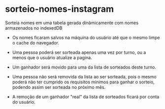 # sorteio-nomes-instagram
Sorteia nomes em uma tabela gerada dinâmicamente com nomes armazenados no indexedDB

- Os nomes ficaram salvos na máquina do usuário até que o mesmo limpe o cache do navegador.

- Uma pessoa poderá ser sorteada apenas uma vez por turno, ou a menos que o usuário atualize a pagina.

- Um ganhador será movido para uma da lista de sorteados deste turno.

- Uma pessoa não será removida da lista ao ser sorteada, pois o mesmo poderá não ter cumprido os requisitos mínimos para ganhar o sorteio, podendo assim ser sorteada no próximo mês.

- A remoção de um ganhador "real" da lista de sorteados ficará por conta do usuário.
